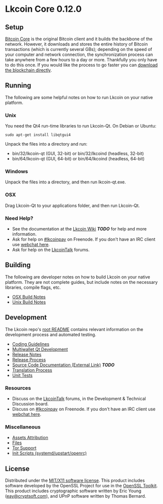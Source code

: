 Lkcoin Core 0.12.0
=====================

Setup
---------------------
[Bitcoin Core](http://bitcoin.org/en/download) is the original Bitcoin client and it builds the backbone of the network. However, it downloads and stores the entire history of Bitcoin transactions (which is currently several GBs); depending on the speed of your computer and network connection, the synchronization process can take anywhere from a few hours to a day or more. Thankfully you only have to do this once. If you would like the process to go faster you can [download the blockchain directly](bootstrap.md).

Running
---------------------
The following are some helpful notes on how to run Lkcoin on your native platform.

### Unix

You need the Qt4 run-time libraries to run Lkcoin-Qt. On Debian or Ubuntu:

	sudo apt-get install libqtgui4

Unpack the files into a directory and run:

- bin/32/lkcoin-qt (GUI, 32-bit) or bin/32/lkcoind (headless, 32-bit)
- bin/64/lkcoin-qt (GUI, 64-bit) or bin/64/lkcoind (headless, 64-bit)



### Windows

Unpack the files into a directory, and then run lkcoin-qt.exe.

### OSX

Drag Lkcoin-Qt to your applications folder, and then run Lkcoin-Qt.

### Need Help?

* See the documentation at the [Lkcoin Wiki](https://en.bitcoin.it/wiki/Main_Page) ***TODO***
for help and more information.
* Ask for help on [#lkcoinpay](http://webchat.freenode.net?channels=lkcoinpay) on Freenode. If you don't have an IRC client use [webchat here](http://webchat.freenode.net?channels=lkcoinpay).
* Ask for help on the [LkcoinTalk](https://lkcointalk.org/) forums.

Building
---------------------
The following are developer notes on how to build Lkcoin on your native platform. They are not complete guides, but include notes on the necessary libraries, compile flags, etc.

- [OSX Build Notes](build-osx.md)
- [Unix Build Notes](build-unix.md)

Development
---------------------
The Lkcoin repo's [root README](https://github.com/lkcoinpay/lkcoin/blob/master/README.md) contains relevant information on the development process and automated testing.

- [Coding Guidelines](coding.md)
- [Multiwallet Qt Development](multiwallet-qt.md)
- [Release Notes](release-notes.md)
- [Release Process](release-process.md)
- [Source Code Documentation (External Link)](https://dev.visucore.com/bitcoin/doxygen/) ***TODO***
- [Translation Process](translation_process.md)
- [Unit Tests](unit-tests.md)

### Resources
* Discuss on the [LkcoinTalk](https://lkcointalk.org/) forums, in the Development & Technical Discussion board.
* Discuss on [#lkcoinpay](http://webchat.freenode.net/?channels=lkcoinpay) on Freenode. If you don't have an IRC client use [webchat here](http://webchat.freenode.net/?channels=lkcoinpay).

### Miscellaneous
- [Assets Attribution](assets-attribution.md)
- [Files](files.md)
- [Tor Support](tor.md)
- [Init Scripts (systemd/upstart/openrc)](init.md)

License
---------------------
Distributed under the [MIT/X11 software license](http://www.opensource.org/licenses/mit-license.php).
This product includes software developed by the OpenSSL Project for use in the [OpenSSL Toolkit](https://www.openssl.org/). This product includes
cryptographic software written by Eric Young ([eay@cryptsoft.com](mailto:eay@cryptsoft.com)), and UPnP software written by Thomas Bernard.

